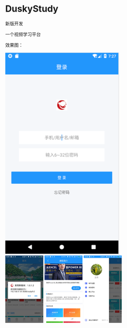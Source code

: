 # DuskyStudy
新版开发

一个视频学习平台

效果图：

<img src="https://github.com/1042932843/img-folder/blob/master/QQ%E5%9B%BE%E7%89%8720181009152811.png" width="360" /> 
<div style=" width:360">
<img src="https://github.com/1042932843/img-folder/blob/master/S81009-154147.jpg" width="120" /> 
<img src="https://github.com/1042932843/img-folder/blob/master/S81009-154158.jpg" width="120" /> 
<img src="https://github.com/1042932843/img-folder/blob/master/S81009-154206.jpg" width="120" /> 
</div>
